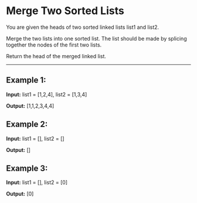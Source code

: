 # Merge Two Sorted Lists

You are given the heads of two sorted linked lists list1 and list2.

Merge the two lists into one sorted list. The list should be made by splicing together the nodes of the first two lists.

Return the head of the merged linked list.

---

## Example 1:

**Input:** list1 = [1,2,4], list2 = [1,3,4]

**Output:** [1,1,2,3,4,4]


## Example 2:

**Input:** list1 = [], list2 = []

**Output:** []


## Example 3:

**Input:** list1 = [], list2 = [0]

**Output:** [0]
 